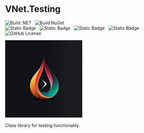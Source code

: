 # VNet.Testing

![Build .NET](https://github.com/PrimeEagle/VNet.System/actions/workflows/build-dotnet.yml/badge.svg)&nbsp;&nbsp;&nbsp;![Build NuGet](https://github.com/PrimeEagle/VNet.System/actions/workflows/create-nuget.yml/badge.svg)<br>
![Static Badge](https://img.shields.io/badge/Latest_Build-v1.0.1.47-lightblue)&nbsp;&nbsp;&nbsp;![Static Badge](https://img.shields.io/badge/Latest_Release-v1.0.1-blue)&nbsp;&nbsp;&nbsp;![Static Badge](https://img.shields.io/badge/NuGet_Package-v1.0.0-blue)&nbsp;&nbsp;&nbsp;![Static Badge](https://img.shields.io/badge/.NET-8.0.100-darkblue)<br>
![GitHub License](https://img.shields.io/github/license/PrimeEagle/VNet.Testing)

<img src="https://github.com/PrimeEagle/VNet.Testing/blob/main/vnet.testing.png?raw=true" width="250" />

Class library for testing functionality.
